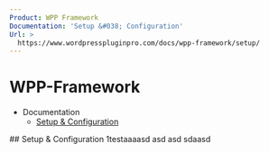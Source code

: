 ```yaml
---
Product: WPP Framework
Documentation: 'Setup &#038; Configuration'
Url: >
  https://www.wordpresspluginpro.com/docs/wpp-framework/setup/
---
```

# WPP-Framework
<ul><li class="pagenav">Documentation<ul><li class="page_item page-item-559"><a href="setup.md">Setup &#038; Configuration</a></li>
</ul></li></ul>
## Setup & Configuration
1testaaaasd asd asd sdaasd
